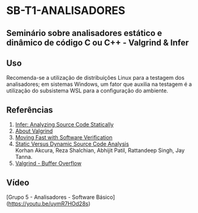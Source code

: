 # SB-T1-ANALISADORES
## Seminário sobre analisadores estático e dinâmico de código C ou C++ - Valgrind &amp; Infer

## Uso
Recomenda-se a utilização de distribuições Linux para a testagem dos analisadores; em sistemas Windows, um fator 
que auxilia na testagem é a utilização do subsistema WSL para a configuração do ambiente.

## Referências

1. [Infer: Analyzing Source Code Statically](https://fbinfer.com/docs/about-Infer)
2. [About Valgrind](https://valgrind.org/info/about.html)
3. [Moving Fast with Software Verification](https://research.facebook.com/file/892640211665108/publication00124_download0001.pdf)  
4. [Static Versus Dynamic Source Code Analysis](https://www.researchgate.net/publication/335173360_Static_Versus_Dynamic_Source_Code_Analysis)  
   Korhan Akcura, Reza Shalchian, Abhijit Patil, Rattandeep Singh, Jay Tanna.
5. [Valgrind - Buffer Overflow](https://www.cnblogs.com/xjsxjtu/p/4539028.html)

## Vídeo
[Grupo 5 - Analisadores - Software Básico] (https://youtu.be/uymR7HOd28s)